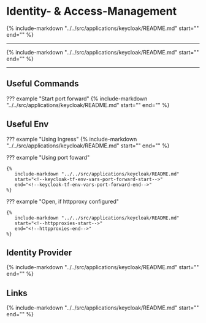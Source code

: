 # Identity- & Access-Management

{%
   include-markdown "../../src/applications/keycloak/README.md"
   start="<!--description-start-->"
   end="<!--description-end-->"
%}

---

{%
   include-markdown "../../src/applications/keycloak/README.md"
   start="<!--header-start-->"
   end="<!--header-end-->"
%}

---


## Useful Commands

??? example "Start port forward"
    {%
       include-markdown "../../src/applications/keycloak/README.md"
       start="<!--port-forward-start-->"
       end="<!--port-forward-end-->"
    %}

## Useful Env

??? example "Using Ingress"
    {%
       include-markdown "../../src/applications/keycloak/README.md"
       start="<!--keycloak-tf-env-vars-start-->"
       end="<!--keycloak-tf-env-vars-end-->"
    %}


??? example "Using port foward"

    {%
       include-markdown "../../src/applications/keycloak/README.md"
       start="<!--keycloak-tf-env-vars-port-forward-start-->"
       end="<!--keycloak-tf-env-vars-port-forward-end-->"
    %}

??? example "Open, if httpproxy configured"

    {%
       include-markdown "../../src/applications/keycloak/README.md"
       start="<!--httpproxies-start-->"
       end="<!--httpproxies-end-->"
    %}


## Identity Provider

{%
   include-markdown "../../src/applications/keycloak/README.md"
   start="<!--identity-providers-github-app-vault-start-->"
   end="<!--identity-providers-github-app-vault-end-->"
%}

## Links

{%
   include-markdown "../../src/applications/keycloak/README.md"
   start="<!--keycloak-links-start-->"
   end="<!--keycloak-links-end-->"
%}
